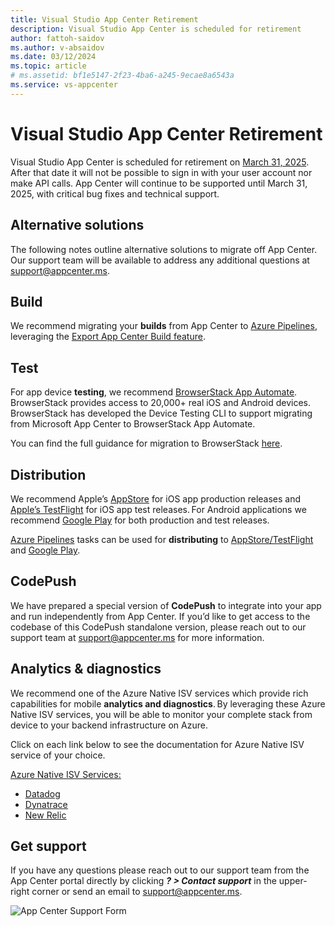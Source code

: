 ```yaml
---
title: Visual Studio App Center Retirement  
description: Visual Studio App Center is scheduled for retirement
author: fattoh-saidov
ms.author: v-absaidov
ms.date: 03/12/2024
ms.topic: article
# ms.assetid: bf1e5147-2f23-4ba6-a245-9ecae8a6543a
ms.service: vs-appcenter
---
```


# Visual Studio App Center Retirement  
Visual Studio App Center is scheduled for retirement on <u>March 31, 2025</u>.  After that date it will not be possible to sign in with your user account nor make API calls. App Center will continue to be supported until March 31, 2025, with critical bug fixes and technical support. 

## Alternative solutions 
The following notes outline alternative solutions to migrate off App Center.  Our support team will be available to address any additional questions at support@appcenter.ms.

## Build

We recommend migrating your <b>builds</b> from App Center to [Azure Pipelines](https://azure.microsoft.com/products/devops/pipelines/), leveraging the [<u>Export App Center Build feature</u>](~/build/export-to-azure-pipelines.md).  

## Test
For app device <b>testing</b>, we recommend [<u>BrowserStack App Automate</u>](https://www.browserstack.com/microsoft-browserstack). BrowserStack provides access to 20,000+ real iOS and Android devices.  BrowserStack has developed the Device Testing CLI to support migrating from Microsoft App Center to BrowserStack App Automate.  

You can find the full guidance for migration to BrowserStack [here](https://www.browserstack.com/microsoft-browserstack).

## Distribution

We recommend Apple’s [AppStore](https://www.apple.com/app-store/) for iOS app production releases and [Apple’s  TestFlight](https://developer.apple.com/testflight/) for iOS app test releases. For Android applications we recommend [Google Play](https://play.google.com/) for both production and test releases.  

[Azure Pipelines](https://azure.microsoft.com/products/devops/pipelines/) tasks can be used for <b>distributing</b> to [AppStore/TestFlight](https://marketplace.visualstudio.com/items?itemName=ms-vsclient.app-store) and [<u>Google Play</u>](https://marketplace.visualstudio.com/items?itemName=ms-vsclient.google-play). 


## CodePush

We have prepared a special version of <b>CodePush</b> to integrate into your app and run independently from App Center. If you’d like to get access to the codebase of this CodePush standalone version, please reach out to our support team at support@appcenter.ms for more information.


## Analytics & diagnostics
We recommend one of the Azure Native ISV services which provide rich capabilities for mobile <b>analytics and diagnostics</b>. By leveraging these Azure Native ISV services, you will be able to monitor your complete stack from device to your backend infrastructure on Azure.

Click on each link below to see the documentation for Azure Native ISV service of your choice.

<u>[Azure Native ISV Services:](/azure/partner-solutions/)</u>
* [<u>Datadog</u>](/azure/partner-solutions/datadog/overview)
* [<u>Dynatrace</u>](/azure/partner-solutions/dynatrace/dynatrace-overview)
* [<u>New Relic</u>](/azure/partner-solutions/new-relic/new-relic-overview)

## Get support
If you have any questions please reach out to our support team from the App Center portal directly by clicking <b><i>? > Contact support</i></b> in the upper-right corner or send an email to support@appcenter.ms.

![App Center Support Form](~/images/app-center-support-form.png)
